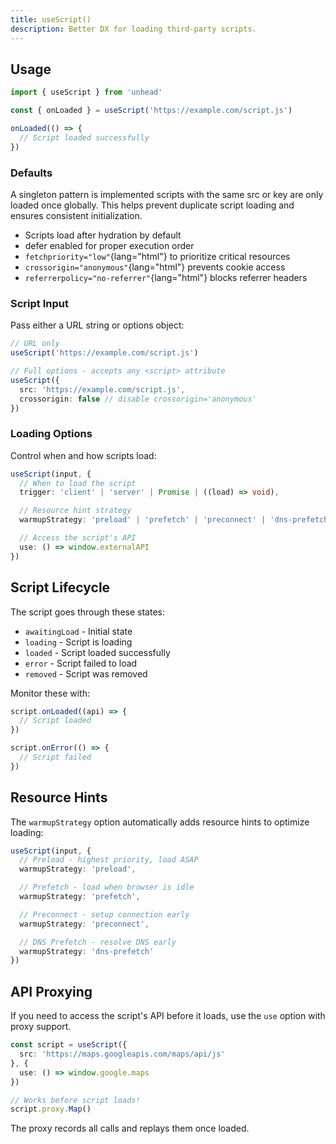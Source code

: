 ```yaml
---
title: useScript()
description: Better DX for loading third-party scripts.
---
```


## Usage

```ts
import { useScript } from 'unhead'

const { onLoaded } = useScript('https://example.com/script.js')

onLoaded(() => {
  // Script loaded successfully
})
```

### Defaults

A singleton pattern is implemented scripts with the same src or key are only loaded once globally. This helps prevent duplicate script loading and ensures consistent initialization.

- Scripts load after hydration by default
- defer enabled for proper execution order
- `fetchpriority="low"`{lang="html"} to prioritize critical resources
- `crossorigin="anonymous"`{lang="html"} prevents cookie access
- `referrerpolicy="no-referrer"`{lang="html"} blocks referrer headers

### Script Input

Pass either a URL string or options object:

```ts
// URL only
useScript('https://example.com/script.js')

// Full options - accepts any <script> attribute
useScript({
  src: 'https://example.com/script.js',
  crossorigin: false // disable crossorigin='anonymous'
})
```

### Loading Options

Control when and how scripts load:

```ts
useScript(input, {
  // When to load the script
  trigger: 'client' | 'server' | Promise | ((load) => void),

  // Resource hint strategy
  warmupStrategy: 'preload' | 'prefetch' | 'preconnect' | 'dns-prefetch',

  // Access the script's API
  use: () => window.externalAPI
})
```

## Script Lifecycle

The script goes through these states:

- `awaitingLoad` - Initial state
- `loading` - Script is loading
- `loaded` - Script loaded successfully
- `error` - Script failed to load
- `removed` - Script was removed

Monitor these with:

```ts
script.onLoaded((api) => {
  // Script loaded
})

script.onError(() => {
  // Script failed
})
```

## Resource Hints

The `warmupStrategy` option automatically adds resource hints to optimize loading:

```ts
useScript(input, {
  // Preload - highest priority, load ASAP
  warmupStrategy: 'preload',

  // Prefetch - load when browser is idle
  warmupStrategy: 'prefetch',

  // Preconnect - setup connection early
  warmupStrategy: 'preconnect',

  // DNS Prefetch - resolve DNS early
  warmupStrategy: 'dns-prefetch'
})
```

## API Proxying

If you need to access the script's API before it loads, use the `use` option with proxy support.

```ts
const script = useScript({
  src: 'https://maps.googleapis.com/maps/api/js'
}, {
  use: () => window.google.maps
})

// Works before script loads!
script.proxy.Map()
```

The proxy records all calls and replays them once loaded.
